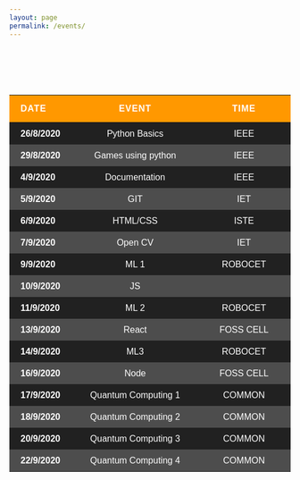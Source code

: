 ```yaml
---
layout: page
permalink: /events/
---
```

<style>


/* Table Layout */

table{
    margin: 100px 0 0 0;
    border-collapse: collapse;
    border-spacing: 0;
    background: #212121;
    color: #fff;
    min-width: 60%;
    margin-left: auto;
    margin-right: auto;
    font-family: Arial, Helvetica, sans-serif;
}

table  th, table  td {
    text-align: center;
}

table  thead {
    line-height: 28px;
    background: #ff9800;
    text-transform: uppercase;
}

table  thead th {
    color: #fff;
    padding: 10px;
    letter-spacing: 1px;
    vertical-align: bottom;
}

table  thead th:nth-child(1) {
    width: 20%;
    text-align: left;
    padding-left: 20px;
}

table  thead th:nth-child(2) {
    width: 40%;
}

table  thead th:nth-child(3) {
    width: 30%;
}


table  tbody {
    font-size: 1em;
    line-height: 15px;
}

table  tbody tr {
    /* border-top: 1px solid #ff9800; */
    transition: background 0.2s, color 0.2s;
}

table  tbody tr:nth-child(even) {
    background: rgba(255, 255, 255, 0.2);
}

table  tbody tr:hover {
    color: rgb(5, 5, 5);
    background: #cccccc;
    font-weight: 900;
}

table  tbody td {
    padding: 12px;
}

table  tbody tr:hover td:first-child {
    background: rgba(0,0,0,0);
}

table  tbody td:first-child {
    text-align: left;
    padding-left: 20px;
    font-weight: 700;
    transition: background 0.2s;
}

table  tfoot {
    font-size: 0.8em;
}

table  tfoot tr {
    border-top: 2px solid #2e63e7;
}

table  tfoot td {
    color: rgba(255,255,215,0.6);
    text-align: left;
    line-height: 15px;
    padding: 15px 20px;
}


/* Mobile Layout */

@media screen and (max-width: 767x) {

    table  {
        font-size: 0.8em;
    }
    .header .nav-toggle {
    display: flex;
    margin-right: 55px;
    }
}
</style>

|Date  	  |Event  	          |Time     |
|-	      |-	              |-	    |
|26/8/2020|Python Basics      |IEEE     |
|29/8/2020|Games using python |IEEE     |
|4/9/2020 |Documentation      |IEEE     |
|5/9/2020 |GIT                |IET      |
|6/9/2020 |HTML/CSS           |ISTE     |
|7/9/2020 |Open CV            |IET      |
|9/9/2020 |ML 1               |ROBOCET  |
|10/9/2020|JS                 |         |
|11/9/2020|ML 2               |ROBOCET  |
|13/9/2020|React              |FOSS CELL|
|14/9/2020|ML3                |ROBOCET  |
|16/9/2020|Node               |FOSS CELL|
|17/9/2020|Quantum Computing 1|COMMON   |
|18/9/2020|Quantum Computing 2|COMMON   |
|20/9/2020|Quantum Computing 3|COMMON   |
|22/9/2020|Quantum Computing 4|COMMON   |